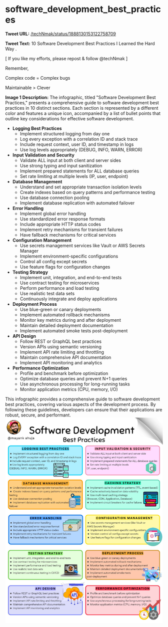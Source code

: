 # software_development_best_practices

**Tweet URL:** [/techNmak/status/1888130153122758709](/techNmak/status/1888130153122758709)

**Tweet Text:** 10 Software Development Best Practices I Learned the Hard Way . 

[ If you like my efforts, please repost & follow 
@techNmak
 ]

Remember,

 Complex code = Complex bugs 

 Maintainable > Clever

**Image 1 Description:** The infographic, titled "Software Development Best Practices," presents a comprehensive guide to software development best practices in 10 distinct sections. Each section is represented by a different color and features a unique icon, accompanied by a list of bullet points that outline key considerations for effective software development.

* **Logging Best Practices**
	+ Implement structured logging from day one
	+ Log every exception with a correlation ID and stack trace
	+ Include request context, user ID, and timestamp in logs
	+ Use log levels appropriately (DEBUG, INFO, WARN, ERROR)
* **Input Validation and Security**
	+ Validate ALL input at both client and server sides
	+ Use strong typing and input sanitization
	+ Implement prepared statements for ALL database queries
	+ Set rate limiting at multiple levels (IP, user, endpoint)
* **Database Management**
	+ Understand and set appropriate transaction isolation levels
	+ Create indexes based on query patterns and performance testing
	+ Use database connection pooling
	+ Implement database replication with automated failover
* **Error Handling**
	+ Implement global error handling
	+ Use standardized error response formats
	+ Include appropriate HTTP status codes
	+ Implement retry mechanisms for transient failures
	+ Have fallback mechanisms for critical services
* **Configuration Management**
	+ Use secrets management services like Vault or AWS Secrets Manager
	+ Implement environment-specific configurations
	+ Control all config except secrets
	+ Use feature flags for configuration changes
* **Testing Strategy**
	+ Implement unit, integration, and end-to-end tests
	+ Use contract testing for microservices
	+ Perform performance and load testing
	+ Use realistic test data sets
	+ Continuously integrate and deploy applications
* **Deployment Process**
	+ Use blue-green or canary deployments
	+ Implement automated rollback mechanisms
	+ Monitor key metrics during and after deployment
	+ Maintain detailed deployment documentation
	+ Implement automated smoke tests post-deployment
* **API Design**
	+ Follow REST or GraphQL best practices
	+ Version APIs using semantic versioning
	+ Implement API rate limiting and throttling
	+ Maintain comprehensive API documentation
	+ Implement API monitoring and analytics
* **Performance Optimization**
	+ Profile and benchmark before optimization
	+ Optimize database queries and prevent N+1 queries
	+ Use asynchronous processing for long-running tasks
	+ Monitor application metrics (CPU, memory, I/O)

This infographic provides a comprehensive guide to software development best practices, covering various aspects of the development process. By following these guidelines, developers can ensure that their applications are robust, secure, and performant.
![Image 1](./image_1.jpg)
